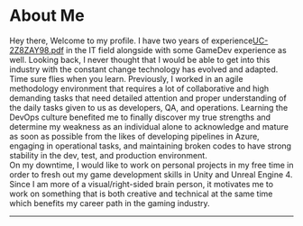 # About Me
Hey there, Welcome to my profile. I have two years of experience[UC-2Z8ZAY98.pdf](https://github.com/ReckoningHero/ReckoningHero/files/6088498/UC-2Z8ZAY98.pdf)
 in the IT field alongside with some GameDev experience as well. Looking back, I never thought that I would be able to get into this industry with the constant change technology has evolved and adapted. Time sure flies when you learn. Previously, I worked in an agile methodology environment that requires a lot of collaborative and high demanding tasks that need detailed attention and proper understanding of the daily tasks given to us as developers, QA, and operations. Learning the DevOps culture benefited me to finally discover my true strengths and determine my weakness as an individual alone to acknowledge and mature as soon as possible from the likes of developing pipelines in Azure, engaging in operational tasks, and maintaining broken codes to have strong stability in the dev, test, and production environment.  
On my downtime, I would like to work on personal projects in my free time in order to fresh out my game development skills in Unity and Unreal Engine 4. Since I am more of a visual/right-sided brain person, it motivates me to work on something that is both creative and technical at the same time which benefits my career path in the gaming industry.
****
